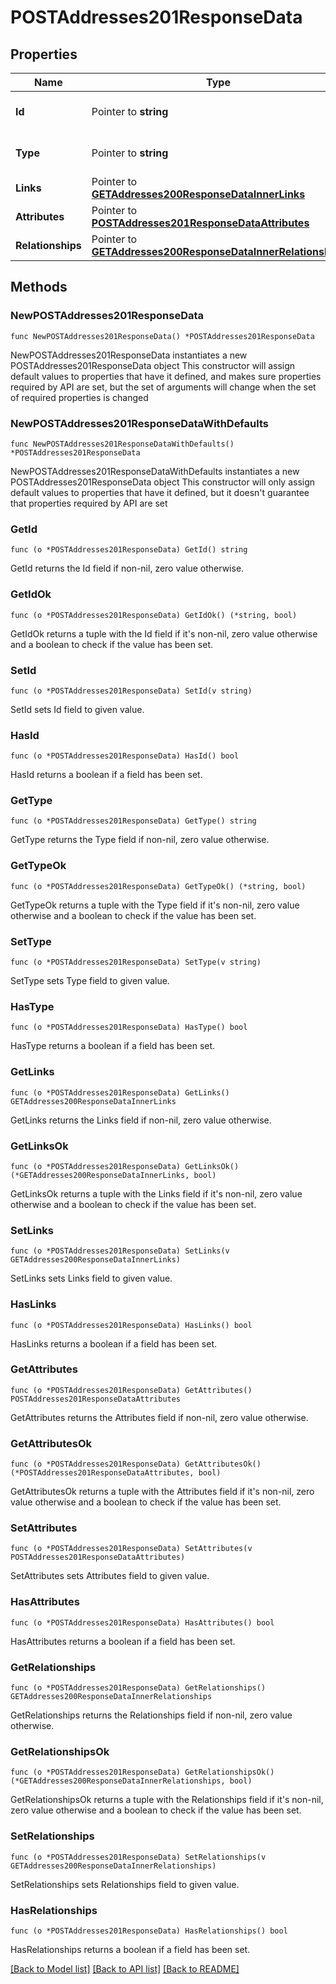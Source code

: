 # POSTAddresses201ResponseData

## Properties

Name | Type | Description | Notes
------------ | ------------- | ------------- | -------------
**Id** | Pointer to **string** | The resource&#39;s id | [optional] 
**Type** | Pointer to **string** | The resource&#39;s type | [optional] 
**Links** | Pointer to [**GETAddresses200ResponseDataInnerLinks**](GETAddresses200ResponseDataInnerLinks.md) |  | [optional] 
**Attributes** | Pointer to [**POSTAddresses201ResponseDataAttributes**](POSTAddresses201ResponseDataAttributes.md) |  | [optional] 
**Relationships** | Pointer to [**GETAddresses200ResponseDataInnerRelationships**](GETAddresses200ResponseDataInnerRelationships.md) |  | [optional] 

## Methods

### NewPOSTAddresses201ResponseData

`func NewPOSTAddresses201ResponseData() *POSTAddresses201ResponseData`

NewPOSTAddresses201ResponseData instantiates a new POSTAddresses201ResponseData object
This constructor will assign default values to properties that have it defined,
and makes sure properties required by API are set, but the set of arguments
will change when the set of required properties is changed

### NewPOSTAddresses201ResponseDataWithDefaults

`func NewPOSTAddresses201ResponseDataWithDefaults() *POSTAddresses201ResponseData`

NewPOSTAddresses201ResponseDataWithDefaults instantiates a new POSTAddresses201ResponseData object
This constructor will only assign default values to properties that have it defined,
but it doesn't guarantee that properties required by API are set

### GetId

`func (o *POSTAddresses201ResponseData) GetId() string`

GetId returns the Id field if non-nil, zero value otherwise.

### GetIdOk

`func (o *POSTAddresses201ResponseData) GetIdOk() (*string, bool)`

GetIdOk returns a tuple with the Id field if it's non-nil, zero value otherwise
and a boolean to check if the value has been set.

### SetId

`func (o *POSTAddresses201ResponseData) SetId(v string)`

SetId sets Id field to given value.

### HasId

`func (o *POSTAddresses201ResponseData) HasId() bool`

HasId returns a boolean if a field has been set.

### GetType

`func (o *POSTAddresses201ResponseData) GetType() string`

GetType returns the Type field if non-nil, zero value otherwise.

### GetTypeOk

`func (o *POSTAddresses201ResponseData) GetTypeOk() (*string, bool)`

GetTypeOk returns a tuple with the Type field if it's non-nil, zero value otherwise
and a boolean to check if the value has been set.

### SetType

`func (o *POSTAddresses201ResponseData) SetType(v string)`

SetType sets Type field to given value.

### HasType

`func (o *POSTAddresses201ResponseData) HasType() bool`

HasType returns a boolean if a field has been set.

### GetLinks

`func (o *POSTAddresses201ResponseData) GetLinks() GETAddresses200ResponseDataInnerLinks`

GetLinks returns the Links field if non-nil, zero value otherwise.

### GetLinksOk

`func (o *POSTAddresses201ResponseData) GetLinksOk() (*GETAddresses200ResponseDataInnerLinks, bool)`

GetLinksOk returns a tuple with the Links field if it's non-nil, zero value otherwise
and a boolean to check if the value has been set.

### SetLinks

`func (o *POSTAddresses201ResponseData) SetLinks(v GETAddresses200ResponseDataInnerLinks)`

SetLinks sets Links field to given value.

### HasLinks

`func (o *POSTAddresses201ResponseData) HasLinks() bool`

HasLinks returns a boolean if a field has been set.

### GetAttributes

`func (o *POSTAddresses201ResponseData) GetAttributes() POSTAddresses201ResponseDataAttributes`

GetAttributes returns the Attributes field if non-nil, zero value otherwise.

### GetAttributesOk

`func (o *POSTAddresses201ResponseData) GetAttributesOk() (*POSTAddresses201ResponseDataAttributes, bool)`

GetAttributesOk returns a tuple with the Attributes field if it's non-nil, zero value otherwise
and a boolean to check if the value has been set.

### SetAttributes

`func (o *POSTAddresses201ResponseData) SetAttributes(v POSTAddresses201ResponseDataAttributes)`

SetAttributes sets Attributes field to given value.

### HasAttributes

`func (o *POSTAddresses201ResponseData) HasAttributes() bool`

HasAttributes returns a boolean if a field has been set.

### GetRelationships

`func (o *POSTAddresses201ResponseData) GetRelationships() GETAddresses200ResponseDataInnerRelationships`

GetRelationships returns the Relationships field if non-nil, zero value otherwise.

### GetRelationshipsOk

`func (o *POSTAddresses201ResponseData) GetRelationshipsOk() (*GETAddresses200ResponseDataInnerRelationships, bool)`

GetRelationshipsOk returns a tuple with the Relationships field if it's non-nil, zero value otherwise
and a boolean to check if the value has been set.

### SetRelationships

`func (o *POSTAddresses201ResponseData) SetRelationships(v GETAddresses200ResponseDataInnerRelationships)`

SetRelationships sets Relationships field to given value.

### HasRelationships

`func (o *POSTAddresses201ResponseData) HasRelationships() bool`

HasRelationships returns a boolean if a field has been set.


[[Back to Model list]](../README.md#documentation-for-models) [[Back to API list]](../README.md#documentation-for-api-endpoints) [[Back to README]](../README.md)


